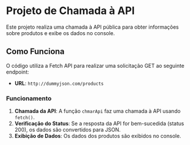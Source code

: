 # Projeto de Chamada à API
Este projeto realiza uma chamada à API pública para obter informações sobre produtos e exibe os dados no console.

## Como Funciona
O código utiliza a Fetch API para realizar uma solicitação GET ao seguinte endpoint:
- **URL**: `http://dummyjson.com/products`

### Funcionamento
1. **Chamada da API**: A função `chmarApi` faz uma chamada à API usando `fetch()`.
2. **Verificação do Status**: Se a resposta da API for bem-sucedida (status 200), os dados são convertidos para JSON.
3. **Exibição de Dados**: Os dados dos produtos são exibidos no console.
